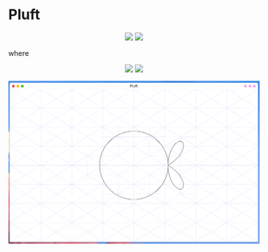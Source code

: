 # Pluft

<p align="center">
    <img src="https://render.githubusercontent.com/render/math?math=\large%20min\left(x^2+y^2-r^2,%20(x%27^2%2by^2)(y^2%20%2b%20x%27%20(x%27%20%2ba))%20-%204ax%27y^2\right)#gh-light-mode-only">
    <img src="https://render.githubusercontent.com/render/math?math=\color{lightgray}\large%20min\left(x^2+y^2-r^2,%20(x%27^2%2by^2)(y^2%20%2b%20x%27%20(x%27%20%2ba))%20-%204ax%27y^2\right)#gh-dark-mode-only">
</p>

where

<p align="center">
    <img src="https://render.githubusercontent.com/render/math?math=\large x' = x - 1#gh-light-mode-only">
    <img src="https://render.githubusercontent.com/render/math?math=\color{lightgray}\large x' = x - 1#gh-dark-mode-only">
</p>

<p align="center">
    <img src="https://raw.githubusercontent.com/felipetavares/pluft/main/img/tomato.png">
</p>
